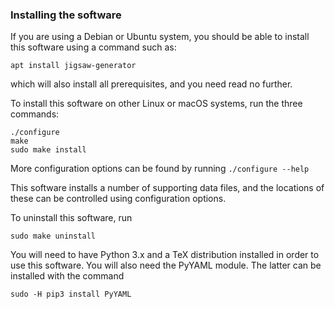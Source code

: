 ### Installing the software

If you are using a Debian or Ubuntu system, you should be able to
install this software using a command such as:

```
apt install jigsaw-generator
```

which will also install all prerequisites, and you need read no
further.

To install this software on other Linux or macOS systems, run the
three commands:

```
./configure
make
sudo make install
```

More configuration options can be found by running `./configure --help`

This software installs a number of supporting data files, and the
locations of these can be controlled using configuration options.

To uninstall this software, run

```
sudo make uninstall
```

You will need to have Python 3.x and a TeX distribution installed in
order to use this software.  You will also need the PyYAML module.
The latter can be installed with the command

```
sudo -H pip3 install PyYAML
```
